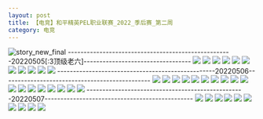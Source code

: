 ```yaml
---
layout: post
title: 【电竞】和平精英PEL职业联赛_2022_季后赛_第二周
category: 电竞
---
```

![story_new_final](http://rab41f8zg.hd-bkt.clouddn.com/img/story_new_final_0322.png)
----------------------------------------------------20220505[:3顶级老六]----------------------------------
![](http://ran7ztk3m.hd-bkt.clouddn.com/img/pel-220505-1.jpg)
![](http://ran7ztk3m.hd-bkt.clouddn.com/img/pel-220505-2.jpg)
![](http://ran7ztk3m.hd-bkt.clouddn.com/img/pel-220505-3.jpg)
![](http://ran7ztk3m.hd-bkt.clouddn.com/img/pel-220505-4.jpg)
![](http://ran7ztk3m.hd-bkt.clouddn.com/img/pel-220505-10.jpg)
![](http://ran7ztk3m.hd-bkt.clouddn.com/img/pel-220505-11.jpg)
![](http://ran7ztk3m.hd-bkt.clouddn.com/img/pel-220505-5.jpg)
![](http://ran7ztk3m.hd-bkt.clouddn.com/img/pel-220505-6.jpg)
![](http://ran7ztk3m.hd-bkt.clouddn.com/img/pel-220505-7.jpg)
![](http://ran7ztk3m.hd-bkt.clouddn.com/img/pel-220505-8.jpg)
![](http://ran7ztk3m.hd-bkt.clouddn.com/img/pel-220505-9.jpg)
--------------------------------------------------20220506-----------------------------------------------
![](http://ran7ztk3m.hd-bkt.clouddn.com/img/pel-220506-new-1.jpg)
![](http://ran7ztk3m.hd-bkt.clouddn.com/img/pel-220506-new-2.jpg)
![](http://ran7ztk3m.hd-bkt.clouddn.com/img/pel-220506-new-3.jpg)
![](http://ran7ztk3m.hd-bkt.clouddn.com/img/pel-220506-new-4.jpg)
![](http://ran7ztk3m.hd-bkt.clouddn.com/img/pel-220506-new-5.jpg)
![](http://ran7ztk3m.hd-bkt.clouddn.com/img/pel-220506-4.jpg)
![](http://ran7ztk3m.hd-bkt.clouddn.com/img/pel-220506-7.jpg)
![](http://ran7ztk3m.hd-bkt.clouddn.com/img/pel-220506-1.jpg)
![](http://ran7ztk3m.hd-bkt.clouddn.com/img/pel-220506-2.jpg)
![](http://ran7ztk3m.hd-bkt.clouddn.com/img/pel-220506-3.jpg)
![](http://ran7ztk3m.hd-bkt.clouddn.com/img/pel-220506-5.jpg)
![](http://ran7ztk3m.hd-bkt.clouddn.com/img/pel-220506-6.jpg)
![](http://ran7ztk3m.hd-bkt.clouddn.com/img/pel-220506-8.jpg)
![](http://ran7ztk3m.hd-bkt.clouddn.com/img/pel-220506-9.jpg)
![](http://ran7ztk3m.hd-bkt.clouddn.com/img/pel-220506-10.jpg)
![](http://ran7ztk3m.hd-bkt.clouddn.com/img/pel-220506-14.jpg)
![](http://ran7ztk3m.hd-bkt.clouddn.com/img/pel-220506-12.jpg)
![](http://ran7ztk3m.hd-bkt.clouddn.com/img/pel-220506-13.jpg)
--------------------------------------------------20220507-----------------------------------------------
![](http://ran7ztk3m.hd-bkt.clouddn.com/img/pel-220507-10.jpg)
![](http://ran7ztk3m.hd-bkt.clouddn.com/img/pel-220507-9.jpg)
![](http://ran7ztk3m.hd-bkt.clouddn.com/img/pel-220507-8.jpg)
![](http://ran7ztk3m.hd-bkt.clouddn.com/img/pel-220507-7.jpg)
![](http://ran7ztk3m.hd-bkt.clouddn.com/img/pel-220507-6.jpg)
![](http://ran7ztk3m.hd-bkt.clouddn.com/img/pel-220507-5.jpg)
![](http://ran7ztk3m.hd-bkt.clouddn.com/img/pel-220507-4.jpg)
![](http://ran7ztk3m.hd-bkt.clouddn.com/img/pel-220507-3.jpg)
![](http://ran7ztk3m.hd-bkt.clouddn.com/img/pel-220507-2.jpg)
![](http://ran7ztk3m.hd-bkt.clouddn.com/img/pel-220507-1.jpg)
